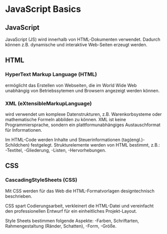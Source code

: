 # JavaScript Basics
## JavaScript
JavaScript (JS) wird innerhalb von HTML-Dokumenten verwendet.
Dadurch können z.B. dynamische und interaktive Web-Seiten erzeugt 
werden.


## HTML
### HyperText Markup Language (HTML)
ermöglicht das Erstellen von Webseiten, die im World Wide Web
unabhängig von Betriebssytemen und Browsern angezeigt werden können.
### XML (eXtensibleMarkupLanguage)
wird verwendet um komplexe Datenstrukturen, z.B. Warenkorbsysteme 
oder mathematische Formeln abbilden zu können.
XML ist keine Programmiersprache, sondern ein plattformunabhängiges 
Austauschformat für Informationen.


Im HTML-Code werden
Inhalte und 
Steuerinformationen (tag(engl.)- Schildchen) festgelegt.
Strukturelemente werden von HTML bestimmt, z.B.:
-Textitel, -Gliederung, -Listen, -Hervorhebungen.


## CSS
### CascadingStyleSheets (CSS)
Mit CSS werden für das Web die HTML-Formatvorlagen
designtechnisch beschrieben.

CSS spart Codierungsarbeit, verkleinert die HTML-Datei und vereinfacht
den professionellen Entwurf für ein einheitliches Projekt-Layout.

Style Sheets bestimmen folgende Aspekte:
-Farben, Schriftarten, Rahmengestaltung (Ränder, Schatten),
-Form, -Größe.
